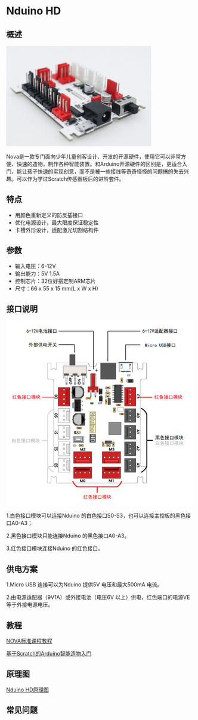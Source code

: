 # Nduino HD

## 概述

![](../../.gitbook/assets/a00%20%281%29.png)

Nova是一款专门面向少年儿童创客设计、开发的开源硬件，使用它可以非常方便、快速的造物，制作各种智能装置。和Arduino开源硬件的区别是，更适合入门，能让孩子快速的实现创意，而不是被一些接线等奇奇怪怪的问题搞的失去兴趣。可以作为学过Scratch传感器板后的进阶套件。

## 特点

* 用颜色重新定义的防反插接口
* 优化电源设计，最大限度保证稳定性
* 卡槽外形设计，适配激光切割结构件

## 参数

* 输入电压：6-12V
* 输出能力：5V 1.5A
* 控制芯片：32位好搭定制ARM芯片 
* 尺寸：66 x 55 x 15 mm\(L x W x H\)

## 接口说明

![](../../.gitbook/assets/a01.png)

1.白色接口模块可以连接Nduino 的白色接口S0-S3，也可以连接主控板的黑色接口A0-A3；

2.黑色接口模块只能连接Nduino 的黑色接口A0-A3。

3.红色接口模块连接Nduino 的红色接口。

## 供电方案

1.Micro USB 连接可以为Nduino 提供5V 电压和最大500mA 电流。

2.由电源适配器（9V1A）或外接电池（电压6V 以上）供电，红色端口的电源VE等于外接电源电压。

## 教程

[NOVA标准课程教程](https://github.com/Haohaodada-official/haohaodada-docs/blob/master/nova/pdf/NOVA标准课程教程（HD版%20第一稿）.pdf)

[基于Scratch的Arduino智能造物入门](http://doc.haohaodada.com/en/latest/book/基于Scratch的Arduino智能造物入门/index.html#)

## 原理图

[Nduino HD原理图](https://github.com/Haohaodada-official/haohaodada-docs/blob/master/nova/pdf/02010002-Nduino%20HD.pdf)

## 常见问题

